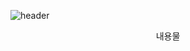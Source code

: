 ![header](https://capsule-render.vercel.app/api?type=wave&color=auto&height=300&section=header&text=welcome&fontSize=90&desc=risforest%20github&descAlign=63)

<div align="center">
  내용물
</div>
